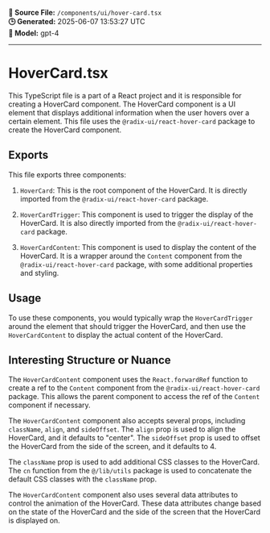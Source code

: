 **📄 Source File:** `/components/ui/hover-card.tsx`  
**🕒 Generated:** 2025-06-07 13:53:27 UTC  
**🤖 Model:** gpt-4

---

# HoverCard.tsx

This TypeScript file is a part of a React project and it is responsible for creating a HoverCard component. The HoverCard component is a UI element that displays additional information when the user hovers over a certain element. This file uses the `@radix-ui/react-hover-card` package to create the HoverCard component.

## Exports

This file exports three components:

1. `HoverCard`: This is the root component of the HoverCard. It is directly imported from the `@radix-ui/react-hover-card` package.

2. `HoverCardTrigger`: This component is used to trigger the display of the HoverCard. It is also directly imported from the `@radix-ui/react-hover-card` package.

3. `HoverCardContent`: This component is used to display the content of the HoverCard. It is a wrapper around the `Content` component from the `@radix-ui/react-hover-card` package, with some additional properties and styling.

## Usage

To use these components, you would typically wrap the `HoverCardTrigger` around the element that should trigger the HoverCard, and then use the `HoverCardContent` to display the actual content of the HoverCard.

## Interesting Structure or Nuance

The `HoverCardContent` component uses the `React.forwardRef` function to create a ref to the `Content` component from the `@radix-ui/react-hover-card` package. This allows the parent component to access the ref of the `Content` component if necessary.

The `HoverCardContent` component also accepts several props, including `className`, `align`, and `sideOffset`. The `align` prop is used to align the HoverCard, and it defaults to "center". The `sideOffset` prop is used to offset the HoverCard from the side of the screen, and it defaults to 4.

The `className` prop is used to add additional CSS classes to the HoverCard. The `cn` function from the `@/lib/utils` package is used to concatenate the default CSS classes with the `className` prop.

The `HoverCardContent` component also uses several data attributes to control the animation of the HoverCard. These data attributes change based on the state of the HoverCard and the side of the screen that the HoverCard is displayed on.